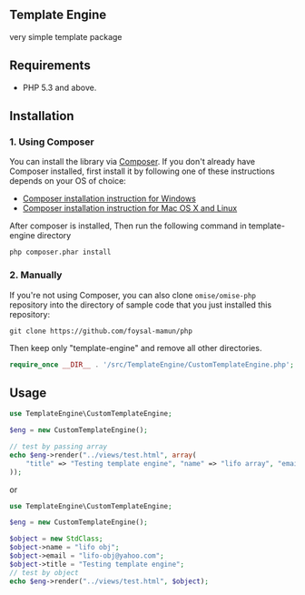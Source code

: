 ## Template Engine 
very simple template package

## Requirements
- PHP 5.3 and above.

## Installation
### 1. Using Composer
You can install the library via [Composer](https://getcomposer.org/). If you don't already have Composer installed, first install it by following one of these instructions depends on your OS of choice:
* [Composer installation instruction for Windows](https://getcomposer.org/doc/00-intro.md#installation-windows)
* [Composer installation instruction for Mac OS X and Linux](https://getcomposer.org/doc/00-intro.md#installation-linux-unix-osx)

After composer is installed, Then run the following command in template-engine directory

```
php composer.phar install
```

### 2. Manually

If you're not using Composer, you can also clone `omise/omise-php` repository into the directory of sample code that you just installed this repository:

```
git clone https://github.com/foysal-mamun/php
```

Then keep only "template-engine" and remove all other directories.

``` php
require_once __DIR__ . '/src/TemplateEngine/CustomTemplateEngine.php';
```

## Usage

``` php
use TemplateEngine\CustomTemplateEngine;

$eng = new CustomTemplateEngine();

// test by passing array
echo $eng->render("../views/test.html", array(
	"title" => "Testing template engine", "name" => "lifo array", "email" => "lifo_array@yahoo.com"
));
```

or
``` php
use TemplateEngine\CustomTemplateEngine;

$eng = new CustomTemplateEngine();

$object = new StdClass;
$object->name = "lifo obj";
$object->email = "lifo-obj@yahoo.com";
$object->title = "Testing template engine";
// test by object
echo $eng->render("../views/test.html", $object);
```
